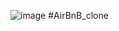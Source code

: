 ![image](https://user-images.githubusercontent.com/101451046/188028140-a7a17665-d451-4f43-a101-c761c04f0d9d.png)
#AirBnB_clone
